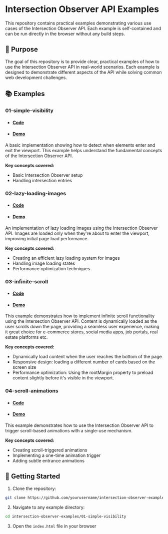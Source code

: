 # Intersection Observer API Examples

This repository contains practical examples demonstrating various use cases of the Intersection Observer API. Each example is self-contained and can be run directly in the browser without any build steps.

## 🎯 Purpose

The goal of this repository is to provide clear, practical examples of how to use the Intersection Observer API in real-world scenarios. Each example is designed to demonstrate different aspects of the API while solving common web development challenges.

## 📚 Examples

### 01-simple-visibility

- #### [Code](./01-simple-visibility)
- #### [Demo](https://stefan-kanazir.github.io/intersection-observer/01-simple-visibility)

A basic implementation showing how to detect when elements enter and exit the viewport. This example helps understand the fundamental concepts of the Intersection Observer API.

**Key concepts covered:**

- Basic Intersection Observer setup
- Handling intersection entries

### 02-lazy-loading-images

- #### [Code](./02-lazy-loading-images)
- #### [Demo](https://stefan-kanazir.github.io/intersection-observer/02-lazy-loading-images)

An implementation of lazy loading images using the Intersection Observer API. Images are loaded only when they're about to enter the viewport, improving initial page load performance.

**Key concepts covered:**

- Creating an efficient lazy loading system for images
- Handling image loading states
- Performance optimization techniques

### 03-infinite-scroll

- #### [Code](./03-infinite-scroll)
- #### [Demo](https://stefan-kanazir.github.io/intersection-observer/03-infinite-scroll)

This example demonstrates how to implement infinite scroll functionality using the Intersection Observer API. Content is dynamically loaded as the user scrolls down the page, providing a seamless user experience, making it great choice for e-commerce stores, social media apps, job portals, real estate platforms etc.

**Key concepts covered:**

- Dynamically load content when the user reaches the bottom of the page
- Responsive design: loading a different number of cards based on the screen size
- Performance optimization: Using the rootMargin property to preload content slightly before it's visible in the viewport.

### 04-scroll-animations

- #### [Code](./04-scroll-animations)
- #### [Demo](https://stefan-kanazir.github.io/intersection-observer/04-scroll-animations)

This example demonstrates how to use the Intersection Observer API to trigger scroll-based animations with a single-use mechanism.

**Key concepts covered:**

- Creating scroll-triggered animations
- Implementing a one-time animation trigger
- Adding subtle entrance animations

## 🚀 Getting Started

1. Clone the repository:

```bash
git clone https://github.com/yourusername/intersection-observer-examples.git
```

2. Navigate to any example directory:

```bash
cd intersection-observer-examples/01-simple-visibility
```

3. Open the `index.html` file in your browser

